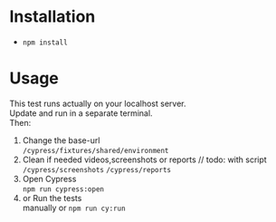# Installation

- `npm install`

# Usage

This test runs actually on your localhost server.  
Update and run in a separate terminal.  
Then:

1. Change the base-url  
   `/cypress/fixtures/shared/environment`
2. Clean if needed videos,screenshots or reports // todo: with script
   `/cypress/screenshots`
   `/cypress/reports`
3. Open Cypress  
   `npm run cypress:open`  
4. or Run the tests  
   manually or `npm run cy:run`

